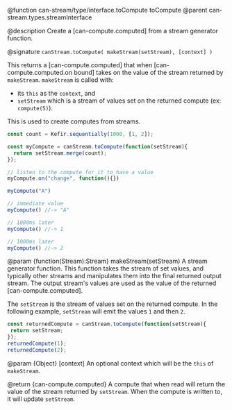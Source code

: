 @function can-stream/type/interface.toCompute toCompute
@parent can-stream.types.streamInterface

@description Create a [can-compute.computed] from a stream generator function.

@signature `canStream.toCompute( makeStream(setStream), [context] )`

This returns a [can-compute.computed] that when [can-compute.computed.on bound]
takes on the value of the stream returned by `makeStream`.  `makeStream`
is called with:

 - its `this` as the `context`, and
 - `setStream` which is a stream of values set on the returned compute (ex: `compute(5)`).

This is used to create computes from streams.

```javascript
const count = Kefir.sequentially(1000, [1, 2]);

const myCompute = canStream.toCompute(function(setStream){
  return setStream.merge(count);
});

// listen to the compute for it to have a value
myCompute.on("change", function(){})

myCompute("A")

// immediate value
myCompute() //-> "A"

// 1000ms later
myCompute() //-> 1

// 1000ms later
myCompute() //-> 2
```

  @param {function(Stream):Stream} makeStream(setStream) A stream generator
  function.  This function takes the stream of set values, and typically other streams
  and manipulates them into the final returned output stream.  The output stream's
  values are used as the value of the returned [can-compute.computed].

  The `setStream` is the stream of values set on the returned compute. In the following example, `setStream` will emit the values `1` and then `2`.

  ```javascript
  const returnedCompute = canStream.toCompute(function(setStream){
   return setStream;
  });
  returnedCompute(1);
  returnedCompute(2);
  ```

  @param {Object} [context] An optional context which will be the `this` of `makeStream`.

  @return {can-compute.computed} A compute that when read will return the value of
  the stream returned by `setStream`.  When the compute is written to, it will
  update `setStream`.
